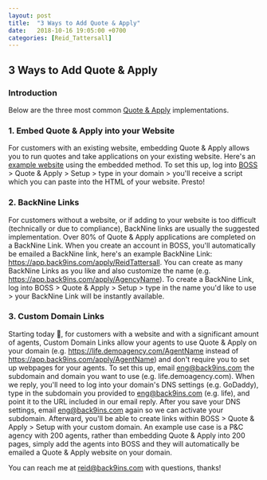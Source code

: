 ```yaml
---
layout: post
title:  "3 Ways to Add Quote & Apply"
date:   2018-10-16 19:05:00 +0700
categories: [Reid_Tattersall]
---
```

## 3 Ways to Add Quote & Apply
### Introduction
Below are the three most common [Quote & Apply](https://www.inslock.com) implementations.
### 1. Embed Quote & Apply into your Website
For customers with an existing website, embedding Quote & Apply allows you to run quotes and take applications on your existing website. Here's an [example website](https://americainsured.org) using the embedded method. To set this up, log into [BOSS](https://app.back9ins.com) > Quote & Apply > Setup > type in your domain > you'll receive a script which you can paste into the HTML of your website. Presto!

### 2. BackNine Links
For customers without a website, or if adding to your website is too difficult (technically or due to compliance), BackNine links are usually the suggested implementation. Over 80% of Quote & Apply applications are completed on a BackNine Link. When you create an account in BOSS, you'll automatically be emailed a BackNine link, here's an example BackNine Link: https://app.back9ins.com/apply/ReidTattersall. You can create as many BackNine Links as you like and also customize the name (e.g. https://app.back9ins.com/apply/AgencyName). To create a BackNine Link, log into BOSS > Quote & Apply > Setup > type in the name you'd like to use > your BackNine Link will be instantly available.

### 3. Custom Domain Links
Starting today :wave:, for customers with a website and with a significant amount of agents, Custom Domain Links allow your agents to use Quote & Apply on your domain (e.g. https://life.demoagency.com/AgentName instead of https://app.back9ins.com/apply/AgentName) and don't require you to set up webpages for your agents. To set this up, email eng@back9ins.com the subdomain and domain you want to use (e.g. life.demoagency.com). When we reply, you'll need to log into your domain's DNS settings (e.g. GoDaddy), type in the subdomain you provided to eng@back9ins.com (e.g. life), and point it to the URL included in our email reply. After you save your DNS settings, email eng@back9ins.com again so we can activate your subdomain. Afterward, you'll be able to create links within BOSS > Quote & Apply > Setup with your custom domain. An example use case is a P&C agency with 200 agents, rather than embedding Quote & Apply into 200 pages, simply add the agents into BOSS and they will automatically be emailed a Quote & Apply website on your domain.

You can reach me at reid@back9ins.com with questions, thanks!
